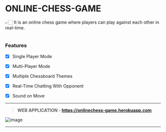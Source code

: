 # ONLINE-CHESS-GAME

 👉🏻 It is an online chess game where players can play against each other in real-time.
 
#
 
### Features

 - [X] Single Player Mode
 
 - [X] Multi-Player Mode
 
 - [X] Multiple Chessboard Themes
 
 - [X] Real-Time Chatting With Opponent
 
 - [X] Sound on Move

---

>**WEB APPLICATION - https://onlinechess-game.herokuapp.com**

![image](https://user-images.githubusercontent.com/54937357/160670075-ec91172a-fcf4-4bed-b8f9-c5b98ab65a6e.png)

---

<p align="center"> <b><b> </p>
 
<p align="center"><a href='https://github.com/Amey-Thakur/ACHIEVEMENTS#engineering', style='color: greenyellow;'></p>
